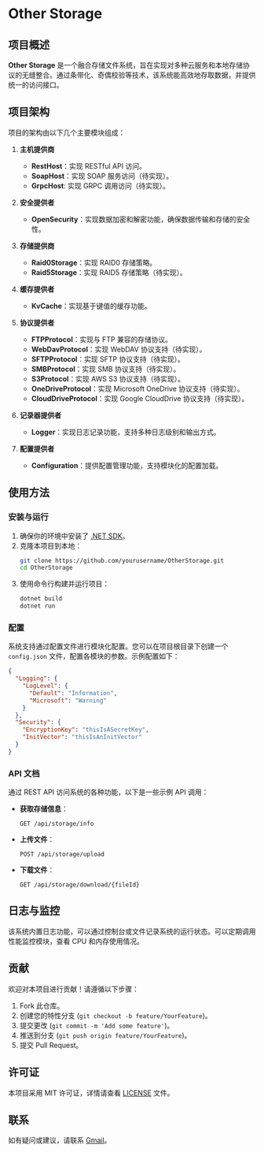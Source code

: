 # Other Storage

## 项目概述

**Other Storage** 是一个融合存储文件系统，旨在实现对多种云服务和本地存储协议的无缝整合。通过条带化、奇偶校验等技术，该系统能高效地存取数据，并提供统一的访问接口。

## 项目架构

项目的架构由以下几个主要模块组成：

1. **主机提供商**
   - **RestHost**：实现 RESTful API 访问。
   - **SoapHost**：实现 SOAP 服务访问（待实现）。
   - **GrpcHost**: 实现 GRPC 调用访问（待实现）。

2. **安全提供者**
   - **OpenSecurity**：实现数据加密和解密功能，确保数据传输和存储的安全性。

3. **存储提供商**
   - **Raid0Storage**：实现 RAID0 存储策略。
   - **Raid5Storage**：实现 RAID5 存储策略（待实现）。

4. **缓存提供者**
   - **KvCache**：实现基于键值的缓存功能。

5. **协议提供者**
   - **FTPProtocol**：实现与 FTP 兼容的存储协议。
   - **WebDavProtocol**：实现 WebDAV 协议支持（待实现）。
   - **SFTPProtocol**：实现 SFTP 协议支持（待实现）。
   - **SMBProtocol**：实现 SMB 协议支持（待实现）。
   - **S3Protocol**：实现 AWS S3 协议支持（待实现）。
   - **OneDriveProtocol**：实现 Microsoft OneDrive 协议支持（待实现）。
   - **CloudDriveProtocol**：实现 Google CloudDrive 协议支持（待实现）。
  
6. **记录器提供者**
   - **Logger**：实现日志记录功能，支持多种日志级别和输出方式。

7. **配置提供者**
   - **Configuration**：提供配置管理功能，支持模块化的配置加载。 

## 使用方法

### 安装与运行

1. 确保你的环境中安装了 [.NET SDK](https://dotnet.microsoft.com/download)。
2. 克隆本项目到本地：
   ```bash
   git clone https://github.com/yourusername/OtherStorage.git
   cd OtherStorage
   ```
3. 使用命令行构建并运行项目：
   ```bash
   dotnet build
   dotnet run
   ```

### 配置

系统支持通过配置文件进行模块化配置。您可以在项目根目录下创建一个 `config.json` 文件，配置各模块的参数。示例配置如下：

```json
{
  "Logging": {
    "LogLevel": {
      "Default": "Information",
      "Microsoft": "Warning"
    }
  },
  "Security": {
    "EncryptionKey": "thisIsASecretKey",
    "InitVector": "thisIsAnInitVector"
  }
}
```

### API 文档

通过 REST API 访问系统的各种功能，以下是一些示例 API 调用：

- **获取存储信息**：
  ```
  GET /api/storage/info
  ```

- **上传文件**：
  ```
  POST /api/storage/upload
  ```

- **下载文件**：
  ```
  GET /api/storage/download/{fileId}
  ```

## 日志与监控

该系统内置日志功能，可以通过控制台或文件记录系统的运行状态。可以定期调用性能监控模块，查看 CPU 和内存使用情况。

## 贡献

欢迎对本项目进行贡献！请遵循以下步骤：

1. Fork 此仓库。
2. 创建您的特性分支 (`git checkout -b feature/YourFeature`)。
3. 提交更改 (`git commit -m 'Add some feature'`)。
4. 推送到分支 (`git push origin feature/YourFeature`)。
5. 提交 Pull Request。

## 许可证

本项目采用 MIT 许可证，详情请查看 [LICENSE](/LICENSE) 文件。

## 联系

如有疑问或建议，请联系 [Gmail](mailto:light.link.point@gmail.com)。
